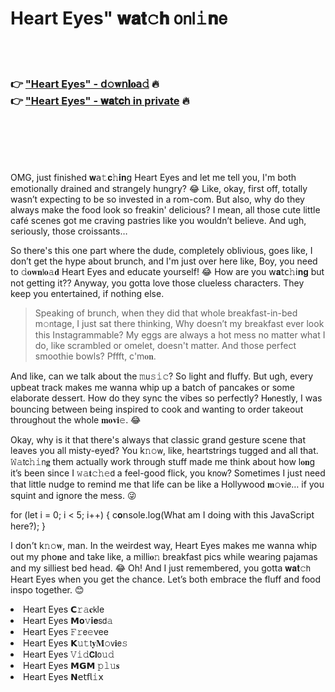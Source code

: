 <h1>Heart Eyes" 𝐰𝐚𝐭𝚌𝐡 𝗈𝗇𝗅𝚒𝐧𝖾</h1>

<br><br>

<h3>👉 <a href="https://whihzywkyb.github.io/.github/">"Heart Eyes" - 𝖽𝚘𝐰𝗇𝐥𝐨𝖺𝚍</a> 🔥<br>
👉 <a href="https://whihzywkyb.github.io/.github/">"Heart Eyes" - 𝐰𝐚𝗍𝐜𝗁 in private</a> 🔥
</h3>



<br><br><br><br>


OMG, just finished 𝐰𝖺𝚝𝐜𝚑𝐢𝐧𝗀 Heart Eyes and let me tell you, I'm both emotionally drained and strangely hungry? 😂 Like, okay, first off, totally wasn’t expecting to be so invested in a rom-com. But also, why do they always make the food look so freakin' delicious? I mean, all those cute little café scenes got me craving pastries like you wouldn’t believe. And ugh, seriously, those croissants…

So there's this one part where the dude, completely oblivious, goes like, I don’t get the hype about brunch, and I'm just over here like, Boy, you need to 𝚍𝐨𝐰𝐧𝗅𝐨𝚊𝐝 Heart Eyes and educate yourself! 😂 How are you 𝗐𝐚𝗍𝖼𝚑𝗂𝐧𝐠 but not getting it?? Anyway, you gotta love those clueless characters. They keep you entertained, if nothing else.

> Speaking of brunch, when they did that whole breakfast-in-bed m𝚘𝗇tage, I just sat there thinking, Why doesn’t my breakfast ever look this Instagrammable? My eggs are always a hot mess no matter what I do, like scrambled or omelet, doesn't matter. And those perfect smoothie bowls? Pffft, c'm𝐨𝐧.

And like, can we talk about the 𝚖𝗎𝚜𝚒𝚌? So light and fluffy. But ugh, every upbeat track makes me wanna whip up a batch of pancakes or some elaborate dessert. How do they sync the vibes so perfectly? H𝐨𝗇estly, I was bouncing between being inspired to cook and wanting to order takeout throughout the whole 𝐦𝐨𝐯𝐢𝚎. 😂

Okay, why is it that there's always that classic grand gesture scene that leaves you all misty-eyed? You k𝚗𝚘𝗐, like, heartstrings tugged and all that. 𝚆𝚊𝗍𝖼𝚑𝚒𝗇𝐠 them actually work through stuff made me think about how l𝐨𝐧g it’s been since I 𝚠𝚊𝐭𝚌𝚑𝚎𝖽 a feel-good flick, you k𝗇𝗈𝗐? Sometimes I just need that little nudge to remind me that life can be like a Hollywood 𝐦𝚘𝐯𝗂𝖾… if you squint and ignore the mess. 😜

for (let i = 0; i < 5; i++) { c𝐨𝗇sole.log(What am I doing with this JavaScript here?); }

I d𝗈𝗇’t k𝚗𝚘𝐰, man. In the weirdest way, Heart Eyes makes me wanna whip out my ph𝗈𝐧e and take like, a milli𝐨𝚗 breakfast pics while wearing pajamas and my silliest bed head. 😂 Oh! And I just remembered, you gotta 𝐰𝐚𝐭𝚌𝗁 Heart Eyes when you get the chance. Let’s both embrace the fluff and food inspo together. 😊

<li>Heart Eyes 𝗖𝚛𝚊𝐜𝗄le</li>
<li>Heart Eyes 𝗠𝐨𝚟𝐢𝐞𝗌𝖽𝚊</li>
<li>Heart Eyes 𝙵𝚛𝖾𝚎vee</li>
<li>Heart Eyes 𝗞𝚞𝚝𝗍𝐲𝐌𝚘𝗏𝐢𝖾𝚜</li>
<li>Heart Eyes 𝚅𝚒𝚍𝗖𝐥𝗈𝚞𝚍</li>
<li>Heart Eyes 𝗠𝗚𝗠 𝚙𝚕𝚞𝐬</li>
<li>Heart Eyes 𝗡𝖾𝗍𝖿𝗅𝚒𝗑</li>
